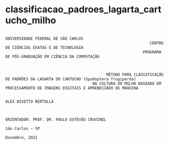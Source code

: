 # classificacao_padroes_lagarta_cartucho_milho
                        
                                                                        UNIVERSIDADE FEDERAL DE SÃO CARLOS
                                                                   CENTRO DE CIÊNCIAS EXATAS E DE TECNOLOGIA
                                                                PROGRAMA DE PÓS-GRADUAÇÃO EM CIÊNCIA DA COMPUTAÇÃO



                                                MÉTODO PARA CLASSIFICAÇÃO DE PADRÕES DA LAGARTA DO CARTUCHO (Spodoptera frugiperda) 
                                          NA CULTURA DO MILHO BASEADO EM PROCESSAMENTO DE IMAGENS DIGITAIS E APRENDIZADO DE MÁQUINA

                                                                              ALEX BISETTO BERTOLLA

          
                                                                   ORIENTADOR: PROF. DR. PAULO ESTEVÃO CRUVINEL
                                                                                São Carlos – SP
                                                                                 Dezembro, 2021
